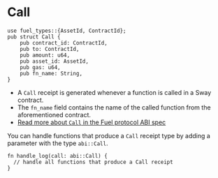 # Call

```rust, ignore
use fuel_types::{AssetId, ContractId};
pub struct Call {
    pub contract_id: ContractId,
    pub to: ContractId,
    pub amount: u64,
    pub asset_id: AssetId,
    pub gas: u64,
    pub fn_name: String,
}
```

- A `Call` receipt is generated whenever a function is called in a Sway contract.
- The `fn_name` field contains the name of the called function from the aforementioned contract.
- [Read more about `Call` in the Fuel protocol ABI spec](https://github.com/FuelLabs/fuel-specs/blob/master/src/protocol/abi/receipts.md#return-receipt)

You can handle functions that produce a `Call` receipt type by adding a parameter with the type `abi::Call`.

```rust, ignore
fn handle_log(call: abi::Call) {
  // handle all functions that produce a Call receipt
}
```